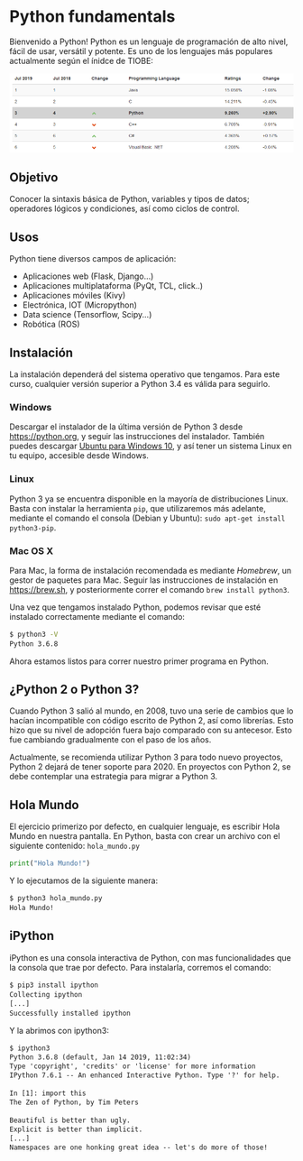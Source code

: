 # Python fundamentals

Bienvenido a Python! Python es un lenguaje de programación de alto nivel, fácil de usar, versátil y potente. Es uno de los lenguajes más populares actualmente según el ínidce de TIOBE:

![](../imagenes/index_tiobe.png)

## Objetivo

Conocer la sintaxis básica de Python, variables y tipos de datos; operadores lógicos y condiciones, así como ciclos de control.

## Usos

Python tiene diversos campos de aplicación:
 - Aplicaciones web (Flask, Django...)
 - Aplicaciones multiplataforma (PyQt, TCL, click..)
 - Aplicaciones móviles (Kivy)
 - Electrónica, IOT (Micropython)
 - Data science (Tensorflow, Scipy...)
 - Robótica (ROS)

## Instalación
La instalación dependerá del sistema operativo que tengamos. Para este curso, cualquier versión superior a Python 3.4 es válida para seguirlo.

### Windows

Descargar el instalador de la última versión de Python 3 desde https://python.org, y seguir las instrucciones del instalador. También puedes descargar [Ubuntu para Windows 10](https://www.microsoft.com/es-mx/p/ubuntu/9nblggh4msv6), y así tener un sistema Linux en tu equipo, accesible desde Windows.

### Linux
Python 3 ya se encuentra disponible en la mayoría de distribuciones Linux. Basta con instalar la herramienta `pip`, que utilizaremos más adelante, mediante el comando el consola (Debian y Ubuntu): `sudo apt-get install python3-pip`.

### Mac OS X
Para Mac, la forma de instalación recomendada es mediante *Homebrew*, un gestor de paquetes para Mac. Seguir las instrucciones de instalación en https://brew.sh, y posteriormente correr el comando `brew install python3`.

Una vez que tengamos instalado Python, podemos revisar que esté instalado correctamente mediante el comando:
```bash
$ python3 -V
Python 3.6.8
```
Ahora estamos listos para correr nuestro primer programa en Python.

## ¿Python 2 o Python 3?

Cuando Python 3 salió al mundo, en 2008, tuvo una serie de cambios que lo hacían incompatible con código escrito de Python 2, así como librerías. Esto hizo que su nivel de adopción fuera bajo comparado con su antecesor. Esto fue cambiando gradualmente con el paso de los años.

Actualmente, se recomienda utilizar Python 3 para todo nuevo proyectos, Python 2 dejará de tener soporte para 2020. En proyectos con Python 2, se debe contemplar una estrategia para migrar a Python 3.

## Hola Mundo
El ejercicio primerizo por defecto, en cualquier lenguaje, es escribir Hola Mundo en nuestra pantalla. En Python, basta con crear un archivo con el siguiente contenido:
`hola_mundo.py`
```python
print("Hola Mundo!")
```
Y lo ejecutamos de la siguiente manera:
```bash
$ python3 hola_mundo.py
Hola Mundo!
```

## iPython

iPython es una consola interactiva de Python, con mas funcionalidades que la consola que trae por defecto. Para instalarla, corremos el comando:

```bash
$ pip3 install ipython
Collecting ipython
[...]
Successfully installed ipython
```
Y la abrimos con ipython3:

```
$ ipython3
Python 3.6.8 (default, Jan 14 2019, 11:02:34) 
Type 'copyright', 'credits' or 'license' for more information
IPython 7.6.1 -- An enhanced Interactive Python. Type '?' for help.

In [1]: import this                                                                                                                                                                                                                                   
The Zen of Python, by Tim Peters

Beautiful is better than ugly.
Explicit is better than implicit.
[...]
Namespaces are one honking great idea -- let's do more of those!

```
